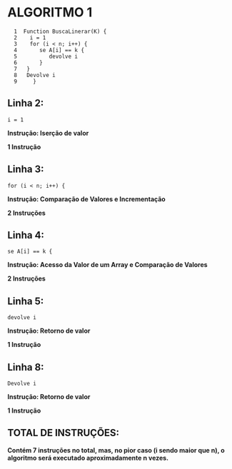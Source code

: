 # ALGORITMO 1

```http
  1  Function BuscaLinerar(K) {
  2    i = 1
  3    for (i < n; i++) {
  4       se A[i] == k {
  5          devolve i
  6       }
  7   }
  8   Devolve i
  9     }
```

## Linha 2: 
```http
i = 1
```
**Instrução: Iserção de valor**

**1 Instrução**


## Linha 3:
```http
for (i < n; i++) {
```
**Instrução: Comparação de Valores e Incrementação**

**2 Instruções**


## Linha 4:
```http
se A[i] == k {
```
**Instrução: Acesso da Valor de um Array e Comparação de Valores**

**2 Instruções**

## Linha 5:
```http
devolve i
```
**Instrução: Retorno de valor**

**1 Instrução**

## Linha 8:
```http
Devolve i
```
**Instrução: Retorno de valor**

**1 Instrução**

## TOTAL DE INSTRUÇÕES:

**Contém 7 instruções no total, mas, no pior caso (i sendo maior que n), o algoritmo será executado aproximadamente n vezes.**
